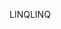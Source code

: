 <span data-ttu-id="7c38a-101">LINQ</span><span class="sxs-lookup"><span data-stu-id="7c38a-101">LINQ</span></span>